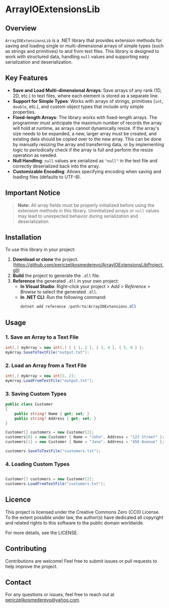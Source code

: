 # ArrayIOExtensionsLib

## Overview

`ArrayIOExtensionsLib` is a .NET library that provides extension methods for saving and loading single or multi-dimensional arrays of simple types (such as strings and primitives) to and from text files. This library is designed to work with structured data, handling `null` values and supporting easy serialization and deserialization.

## Key Features

- **Save and Load Multi-dimensional Arrays**: Save arrays of any rank (1D, 2D, etc.) to text files, where each element is stored as a separate line.
- **Support for Simple Types**: Works with arrays of strings, primitives (`int`, `double`, etc.), and custom object types that include only simple properties.
- **Fixed-length Arrays**: The library works with fixed-length arrays. The programmer must anticipate the maximum number of records the array will hold at runtime, as arrays cannot dynamically resize. If the array's size needs to be expanded, a new, larger array must be created, and existing data should be copied over to the new array. This can be done by manually resizing the array and transferring data, or by implementing logic to periodically check if the array is full and perform the resize operation as needed.
- **Null Handling**: `null` values are serialized as `"null"` in the text file and correctly deserialized back into the array.
- **Customizable Encoding**: Allows specifying encoding when saving and loading files (defaults to UTF-8).

## Important Notice

> **Note:** All array fields must be properly initialized before using the extension methods in this library. Uninitialized arrays or `null` values may lead to unexpected behavior during serialization and deserialization.

## Installation

To use this library in your project:

1. **Download or clone** the project. (https://github.com/periczeljkosmederevo/ArrayIOExtensionsLibProject.git)
2. **Build** the project to generate the `.dll` file.
3. **Reference** the generated `.dll` in your own project:
   - **In Visual Studio**: Right-click your project > *Add* > *Reference* > *Browse* to select the generated `.dll`.
   - **In .NET CLI**: Run the following command:
     ```csharp
     dotnet add reference /path/to/ArrayIOExtensions.dll
     ```

## Usage

### 1. Save an Array to a Text File

```csharp
int[,] myArray = new int[,] { { 1, 2 }, { 3, 4 }, { 5, 6 } };
myArray.SaveToTextFile("output.txt");
```

### 2. Load an Array from a Text File

```csharp
int[,] myArray = new int[3, 2];
myArray.LoadFromTextFile("output.txt");
```

### 3. Saving Custom Types

```csharp
public class Customer
{
    public string? Name { get; set; }
    public string? Address { get; set; }
}

Customer[] customers = new Customer[2];
customers[0] = new Customer { Name = "John", Address = "123 Street" };
customers[1] = new Customer { Name = "Jane", Address = "456 Avenue" };

customers.SaveToTextFile("customers.txt");
```

### 4. Loading Custom Types

```csharp

Customer[] customers = new Customer[2];
customers.LoadFromTextFile("customers.txt");
```

## Licence
This project is licensed under the Creative Commons Zero (CC0) License. 
To the extent possible under law, the author(s) have dedicated all copyright 
and related rights to this software to the public domain worldwide.

For more details, see the LICENSE.

## Contributing
Contributions are welcome! 
Feel free to submit issues or pull requests to help improve the project.

## Contact
For any questions or issues, 
feel free to reach out at periczeljkosmederevo@yahoo.com.
